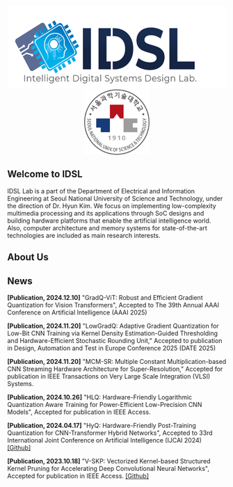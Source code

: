 <p align="center">
  <img src=https://github.com/IDSL-SeoulTech/.github/blob/main/Main%20page/IDSL_Logo.png width="549" height="190"/>
  <img src=https://github.com/IDSL-SeoulTech/.github/blob/main/Main%20page/seoultech%20image.svg width="150" height="150"/>
</p>

## Welcome to IDSL
IDSL Lab is a part of the Department of Electrical and Information Engineering at Seoul National University of Science and Technology, under the direction of Dr. Hyun Kim. We focus on implementing low-complexity multimedia processing and its applications through SoC designs and building hardware platforms that enable the artificial intelligence world. Also, computer architecture and memory systems for state-of-the-art technologies are included as main research interests.

## About Us


## News
**[Publication, 2024.12.10]** "GradQ-ViT: Robust and Efficient Gradient Quantization for Vision Transformers", Accepted to The 39th Annual AAAI Conference on Artificial Intelligence (AAAI 2025)

**[Publication, 2024.11.20]** "LowGradQ: Adaptive Gradient Quantization for Low-Bit CNN Training via Kernel Density Estimation-Guided Thresholding and Hardware-Efficient Stochastic Rounding Unit," Accepted to publication in Design, Automation and Test in Europe Conference 2025 (DATE 2025)

**[Publication, 2024.11.20]** "MCM-SR: Multiple Constant Multiplication-based CNN Streaming Hardware Architecture for Super-Resolution," Accepted for publication in IEEE Transactions on Very Large Scale Integration (VLSI) Systems.

**[Publication, 2024.10.26]** "HLQ: Hardware-Friendly Logarithmic Quantization Aware Training for Power-Efficient Low-Precision CNN Models", Accepted for publication in IEEE Access.

**[Publication, 2024.04.17]** "HyQ: Hardware-Friendly Post-Training Quantization for CNN-Transformer Hybrid Networks", Accepted to 33rd International Joint Conference on Artificial Intelligence (IJCAI 2024) [[Github]](https://github.com/IDSL-SeoulTech/HyQ)

**[Publication, 2023.10.18]** "V-SKP: Vectorized Kernel-based Structured Kernel Pruning for Accelerating Deep Convolutional Neural Networks", Accepted for publication in IEEE Access. [[Github]](https://github.com/IDSL-SeoulTech/V-SKP)
